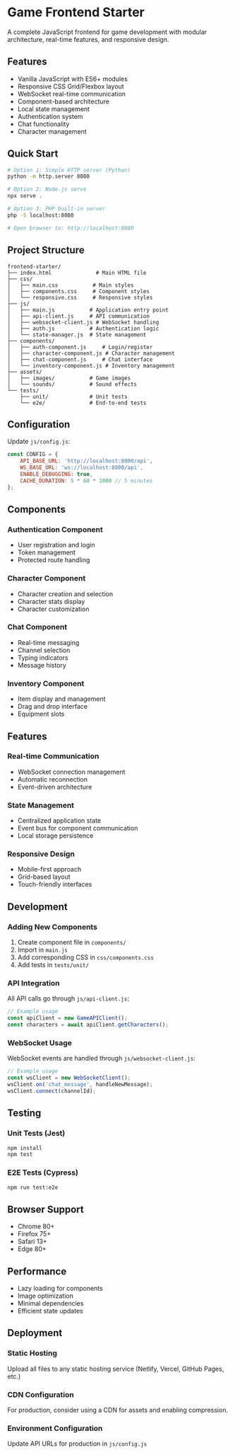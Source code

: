 # Game Frontend Starter

A complete JavaScript frontend for game development with modular architecture, real-time features, and responsive design.

## Features

- Vanilla JavaScript with ES6+ modules
- Responsive CSS Grid/Flexbox layout
- WebSocket real-time communication
- Component-based architecture
- Local state management
- Authentication system
- Chat functionality
- Character management

## Quick Start

```bash
# Option 1: Simple HTTP server (Python)
python -m http.server 8080

# Option 2: Node.js serve
npx serve .

# Option 3: PHP built-in server
php -S localhost:8080

# Open browser to: http://localhost:8080
```

## Project Structure

```
frontend-starter/
├── index.html              # Main HTML file
├── css/
│   ├── main.css           # Main styles
│   ├── components.css     # Component styles
│   └── responsive.css     # Responsive styles
├── js/
│   ├── main.js           # Application entry point
│   ├── api-client.js     # API communication
│   ├── websocket-client.js # WebSocket handling
│   ├── auth.js           # Authentication logic
│   └── state-manager.js  # State management
├── components/
│   ├── auth-component.js     # Login/register
│   ├── character-component.js # Character management
│   ├── chat-component.js     # Chat interface
│   └── inventory-component.js # Inventory management
├── assets/
│   ├── images/           # Game images
│   └── sounds/           # Sound effects
└── tests/
    ├── unit/             # Unit tests
    └── e2e/              # End-to-end tests
```

## Configuration

Update `js/config.js`:

```javascript
const CONFIG = {
    API_BASE_URL: 'http://localhost:8000/api',
    WS_BASE_URL: 'ws://localhost:8000/api',
    ENABLE_DEBUGGING: true,
    CACHE_DURATION: 5 * 60 * 1000 // 5 minutes
};
```

## Components

### Authentication Component
- User registration and login
- Token management
- Protected route handling

### Character Component
- Character creation and selection
- Character stats display
- Character customization

### Chat Component
- Real-time messaging
- Channel selection
- Typing indicators
- Message history

### Inventory Component
- Item display and management
- Drag and drop interface
- Equipment slots

## Features

### Real-time Communication
- WebSocket connection management
- Automatic reconnection
- Event-driven architecture

### State Management
- Centralized application state
- Event bus for component communication
- Local storage persistence

### Responsive Design
- Mobile-first approach
- Grid-based layout
- Touch-friendly interfaces

## Development

### Adding New Components

1. Create component file in `components/`
2. Import in `main.js`
3. Add corresponding CSS in `css/components.css`
4. Add tests in `tests/unit/`

### API Integration

All API calls go through `js/api-client.js`:

```javascript
// Example usage
const apiClient = new GameAPIClient();
const characters = await apiClient.getCharacters();
```

### WebSocket Usage

WebSocket events are handled through `js/websocket-client.js`:

```javascript
// Example usage
const wsClient = new WebSocketClient();
wsClient.on('chat_message', handleNewMessage);
wsClient.connect(channelId);
```

## Testing

### Unit Tests (Jest)
```bash
npm install
npm test
```

### E2E Tests (Cypress)
```bash
npm run test:e2e
```

## Browser Support

- Chrome 80+
- Firefox 75+
- Safari 13+
- Edge 80+

## Performance

- Lazy loading for components
- Image optimization
- Minimal dependencies
- Efficient state updates

## Deployment

### Static Hosting
Upload all files to any static hosting service (Netlify, Vercel, GitHub Pages, etc.)

### CDN Configuration
For production, consider using a CDN for assets and enabling compression.

### Environment Configuration
Update API URLs for production in `js/config.js`